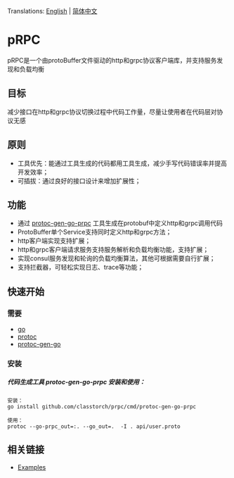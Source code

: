 Translations: [English](README.md) | [简体中文](README_zh.md)

# pRPC

pRPC是一个由protoBuffer文件驱动的http和grpc协议客户端库，并支持服务发现和负载均衡 

## 目标

减少接口在http和grpc协议切换过程中代码工作量，尽量让使用者在代码层对协议无感

## 原则

* 工具优先：能通过工具生成的代码都用工具生成，减少手写代码错误率并提高开发效率；
* 可插拔：通过良好的接口设计来增加扩展性；


## 功能
* 通过 [protoc-gen-go-prpc](https://github.com/classtorch/prpc/blob/master/cmd/protoc-gen-go-prpc/README.md) 工具生成在protobuf中定义http和grpc调用代码
* ProtoBuffer单个Service支持同时定义http和grpc方法；
* http客户端实现支持扩展；
* http和grpc客户端请求服务支持服务解析和负载均衡功能，支持扩展；
* 实现consul服务发现和轮询的负载均衡算法，其他可根据需要自行扩展；
* 支持拦截器，可轻松实现日志、trace等功能；

## 快速开始
### 需要
- [go](https://golang.org/dl/)
- [protoc](https://github.com/protocolbuffers/protobuf)
- [protoc-gen-go](https://github.com/protocolbuffers/protobuf-go)

### 安装
##### 代码生成工具 protoc-gen-go-prpc 安装和使用：
```
安装：
go install github.com/classtorch/prpc/cmd/protoc-gen-go-prpc

使用：
protoc --go-prpc_out=:. --go_out=.  -I . api/user.proto
```

## 相关链接

* [Examples](https://github.com/classtorch/prpc-examples)


